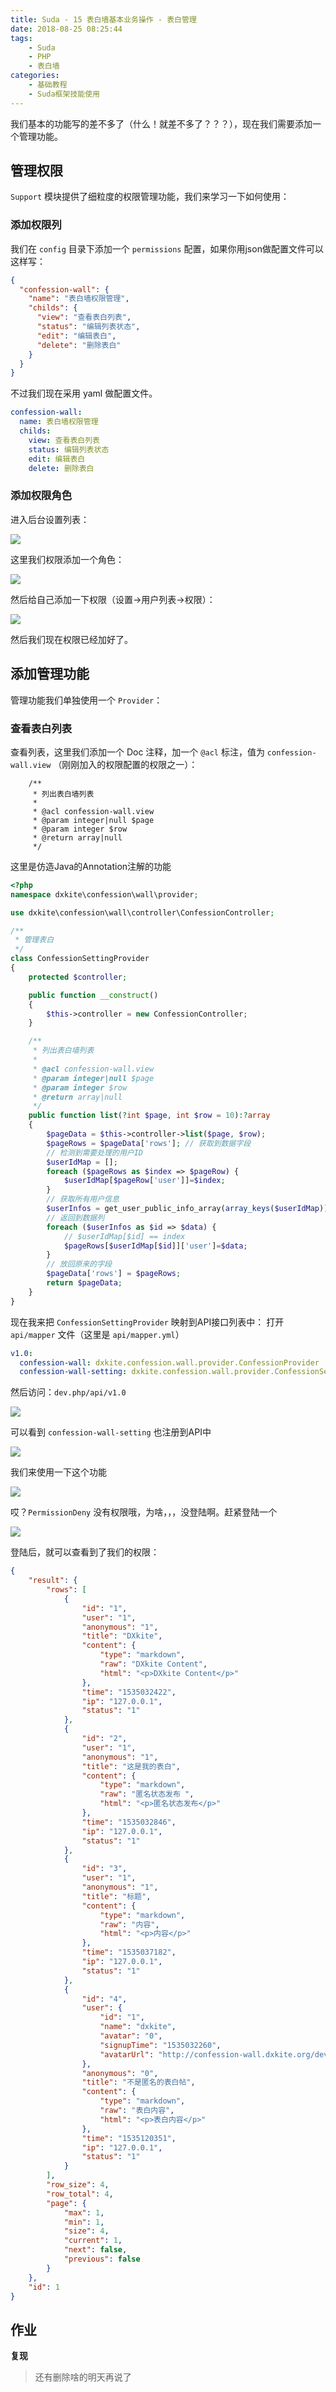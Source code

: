 ```yaml
---
title: Suda - 15 表白墙基本业务操作 - 表白管理
date: 2018-08-25 08:25:44
tags:
    - Suda
    - PHP
    - 表白墙
categories:
    - 基础教程
    - Suda框架技能使用
---
```


我们基本的功能写的差不多了（什么！就差不多了？？？），现在我们需要添加一个管理功能。

<!-- more -->

## 管理权限

`Support` 模块提供了细粒度的权限管理功能，我们来学习一下如何使用：

### 添加权限列

我们在 `config` 目录下添加一个 `permissions` 配置，如果你用json做配置文件可以这样写：

```json
{
  "confession-wall": {
    "name": "表白墙权限管理",
    "childs": {
      "view": "查看表白列表",
      "status": "编辑列表状态",
      "edit": "编辑表白",
      "delete": "删除表白"
    }
  }
}
```

不过我们现在采用 yaml 做配置文件。

```yml
confession-wall:
  name: 表白墙权限管理
  childs:
    view: 查看表白列表
    status: 编辑列表状态
    edit: 编辑表白
    delete: 删除表白
```

### 添加权限角色

进入后台设置列表：

![](suda-confession-wall-setting/1.png)

这里我们权限添加一个角色：

![](suda-confession-wall-setting/2.png)

然后给自己添加一下权限（设置->用户列表->权限）：

![](suda-confession-wall-setting/3.png)

然后我们现在权限已经加好了。

## 添加管理功能

管理功能我们单独使用一个 `Provider`：

### 查看表白列表

查看列表，这里我们添加一个 Doc 注释，加一个 `@acl` 标注，值为 `confession-wall.view` （刚刚加入的权限配置的权限之一）：

```
    /**
     * 列出表白墙列表
     * 
     * @acl confession-wall.view
     * @param integer|null $page
     * @param integer $row
     * @return array|null
     */
```

这里是仿造Java的Annotation注解的功能

```php
<?php
namespace dxkite\confession\wall\provider;

use dxkite\confession\wall\controller\ConfessionController;

/**
 * 管理表白
 */
class ConfessionSettingProvider
{
    protected $controller;

    public function __construct()
    {
        $this->controller = new ConfessionController;
    }

    /**
     * 列出表白墙列表
     * 
     * @acl confession-wall.view
     * @param integer|null $page
     * @param integer $row
     * @return array|null
     */
    public function list(?int $page, int $row = 10):?array
    {
        $pageData = $this->controller->list($page, $row);
        $pageRows = $pageData['rows']; // 获取到数据字段
        // 检测到需要处理的用户ID
        $userIdMap = [];
        foreach ($pageRows as $index => $pageRow) {
            $userIdMap[$pageRow['user']]=$index;
        }
        // 获取所有用户信息
        $userInfos = get_user_public_info_array(array_keys($userIdMap));
        // 返回到数据列
        foreach ($userInfos as $id => $data) {
            // $userIdMap[$id] == index
            $pageRows[$userIdMap[$id]]['user']=$data;
        }
        // 放回原来的字段
        $pageData['rows'] = $pageRows;
        return $pageData;
    }
}
```

现在我来把 `ConfessionSettingProvider` 映射到API接口列表中：
打开 `api/mapper` 文件（这里是 `api/mapper.yml`）

```yml
v1.0:
  confession-wall: dxkite.confession.wall.provider.ConfessionProvider
  confession-wall-setting: dxkite.confession.wall.provider.ConfessionSettingProvider
```

然后访问：`dev.php/api/v1.0`

![](suda-confession-wall-setting/4.png)

可以看到 `confession-wall-setting` 也注册到API中

![](suda-confession-wall-setting/5.png)

我们来使用一下这个功能

![](suda-confession-wall-setting/6.png)

哎？`PermissionDeny` 没有权限哦，为啥，，，没登陆啊。赶紧登陆一个

![](suda-confession-wall-setting/7.png)

登陆后，就可以查看到了我们的权限：

```json
{
    "result": {
        "rows": [
            {
                "id": "1",
                "user": "1",
                "anonymous": "1",
                "title": "DXkite",
                "content": {
                    "type": "markdown",
                    "raw": "DXkite Content",
                    "html": "<p>DXkite Content</p>"
                },
                "time": "1535032422",
                "ip": "127.0.0.1",
                "status": "1"
            },
            {
                "id": "2",
                "user": "1",
                "anonymous": "1",
                "title": "这是我的表白",
                "content": {
                    "type": "markdown",
                    "raw": "匿名状态发布 ",
                    "html": "<p>匿名状态发布</p>"
                },
                "time": "1535032846",
                "ip": "127.0.0.1",
                "status": "1"
            },
            {
                "id": "3",
                "user": "1",
                "anonymous": "1",
                "title": "标题",
                "content": {
                    "type": "markdown",
                    "raw": "内容",
                    "html": "<p>内容</p>"
                },
                "time": "1535037182",
                "ip": "127.0.0.1",
                "status": "1"
            },
            {
                "id": "4",
                "user": {
                    "id": "1",
                    "name": "dxkite",
                    "avatar": "0",
                    "signupTime": "1535032260",
                    "avatarUrl": "http://confession-wall.dxkite.org/dev.php/user/avatar/1"
                },
                "anonymous": "0",
                "title": "不是匿名的表白帖",
                "content": {
                    "type": "markdown",
                    "raw": "表白内容",
                    "html": "<p>表白内容</p>"
                },
                "time": "1535120351",
                "ip": "127.0.0.1",
                "status": "1"
            }
        ],
        "row_size": 4,
        "row_total": 4,
        "page": {
            "max": 1,
            "min": 1,
            "size": 4,
            "current": 1,
            "next": false,
            "previous": false
        }
    },
    "id": 1
}
```

## 作业

**复现**

> 还有删除啥的明天再说了